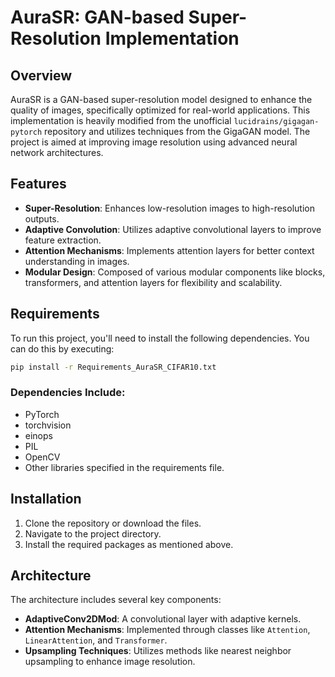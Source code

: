 # AuraSR: GAN-based Super-Resolution Implementation

## Overview
AuraSR is a GAN-based super-resolution model designed to enhance the quality of images, specifically optimized for real-world applications. This implementation is heavily modified from the unofficial `lucidrains/gigagan-pytorch` repository and utilizes techniques from the GigaGAN model. The project is aimed at improving image resolution using advanced neural network architectures.

## Features
- **Super-Resolution**: Enhances low-resolution images to high-resolution outputs.
- **Adaptive Convolution**: Utilizes adaptive convolutional layers to improve feature extraction.
- **Attention Mechanisms**: Implements attention layers for better context understanding in images.
- **Modular Design**: Composed of various modular components like blocks, transformers, and attention layers for flexibility and scalability.

## Requirements
To run this project, you'll need to install the following dependencies. You can do this by executing:
```bash
pip install -r Requirements_AuraSR_CIFAR10.txt
```

### Dependencies Include:
- PyTorch
- torchvision
- einops
- PIL
- OpenCV
- Other libraries specified in the requirements file.

## Installation
1. Clone the repository or download the files.
2. Navigate to the project directory.
3. Install the required packages as mentioned above.

## Architecture
The architecture includes several key components:
- **AdaptiveConv2DMod**: A convolutional layer with adaptive kernels.
- **Attention Mechanisms**: Implemented through classes like `Attention`, `LinearAttention`, and `Transformer`.
- **Upsampling Techniques**: Utilizes methods like nearest neighbor upsampling to enhance image resolution.


```


